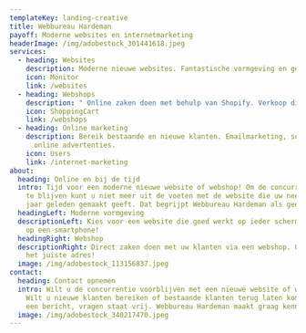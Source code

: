 ```yaml
---
templateKey: landing-creative
title: Webbureau Hardeman
payoff: Moderne websites en internetmarketing
headerImage: /img/adobestock_301441618.jpeg
services:
  - heading: Websites
    description: Moderne nieuwe websites. Fantastische vormgeving en gemakkelijk onderhoud.
    icon: Monitor
    link: /websites
  - heading: Webshops
    description: " Online zaken doen met behulp van Shopify. Verkoop direct aan uw klanten."
    icon: ShoppingCart
    link: /webshops
  - heading: Online marketing
    description: Bereik bestaande en nieuwe klanten. Emailmarketing, social media en
      online advertenties.
    icon: Users
    link: /internet-marketing
about:
  heading: Online en bij de tijd
  intro: Tijd voor een moderne nieuwe website of webshop! Om de concurrentie voor
    te blijven kunt u niet meer uit de voeten met de website die uw neefje tien
    jaar geleden gemaakt geeft. Dat begrijpt Webbureau Hardeman als geen ander.
  headingLeft: Moderne vormgeving
  descriptionLeft: Kies voor een website die goed werkt op ieder scherm, en zeker
    op een smartphone!
  headingRight: Webshop
  descriptionRight: Direct zaken doen met uw klanten via een webshop. U bent aan
    het juiste adres!
  image: /img/adobestock_113156837.jpeg
contact:
  heading: Contact opnemen
  intro: Wilt u de concurrentie voorblijven met een nieuwe website of webshop?
    Wilt u nieuwe klanten bereiken of bestaande klanten terug laten komen? Stuur
    een bericht, vragen staat vrij. Webbureau Hardeman maakt graag kennis!
  image: /img/adobestock_340217470.jpeg
---
```

